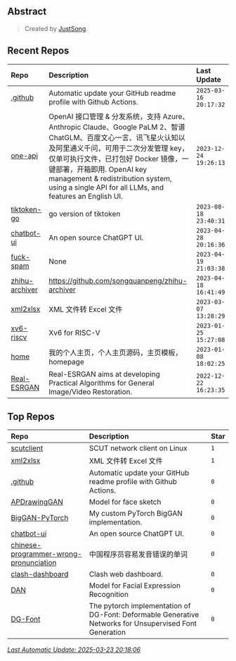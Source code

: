 ## Abstract
> Created by [JustSong](https://github.com/songquanpeng).

## Recent Repos
|Repo|Description|Last Update|
|:--|:--|:--|
|[.github](https://github.com/justsong-lab/.github)|Automatic update your GitHub readme profile with Github Actions.|`2025-03-16 20:17:32`|
|[one-api](https://github.com/justsong-lab/one-api)|OpenAI 接口管理 & 分发系统，支持 Azure、Anthropic Claude、Google PaLM 2、智谱 ChatGLM、百度文心一言、讯飞星火认知以及阿里通义千问，可用于二次分发管理 key，仅单可执行文件，已打包好 Docker 镜像，一键部署，开箱即用. OpenAI key management & redistribution system, using a single API for all LLMs, and features an English UI.|`2023-12-24 19:26:13`|
|[tiktoken-go](https://github.com/justsong-lab/tiktoken-go)|go version of tiktoken|`2023-08-18 23:40:31`|
|[chatbot-ui](https://github.com/justsong-lab/chatbot-ui)|An open source ChatGPT UI.|`2023-04-28 20:16:36`|
|[fuck-spam](https://github.com/justsong-lab/fuck-spam)|None|`2023-04-19 21:03:38`|
|[zhihu-archiver](https://github.com/justsong-lab/zhihu-archiver)|https://github.com/songquanpeng/zhihu-archiver|`2023-04-18 16:41:49`|
|[xml2xlsx](https://github.com/justsong-lab/xml2xlsx)|XML 文件转 Excel 文件|`2023-03-07 13:28:29`|
|[xv6-riscv](https://github.com/justsong-lab/xv6-riscv)|Xv6 for RISC-V|`2023-01-25 15:27:08`|
|[home](https://github.com/justsong-lab/home)|我的个人主页，个人主页源码，主页模板，homepage|`2023-01-08 18:02:25`|
|[Real-ESRGAN](https://github.com/justsong-lab/Real-ESRGAN)|Real-ESRGAN aims at developing Practical Algorithms for General Image/Video Restoration.|`2022-12-22 16:23:35`|

## Top Repos
|Repo|Description|Star|
|:--|:--|:--|
|[scutclient](https://github.com/justsong-lab/scutclient)|SCUT network client on Linux|`1`|
|[xml2xlsx](https://github.com/justsong-lab/xml2xlsx)|XML 文件转 Excel 文件|`1`|
|[.github](https://github.com/justsong-lab/.github)|Automatic update your GitHub readme profile with Github Actions.|`0`|
|[APDrawingGAN](https://github.com/justsong-lab/APDrawingGAN)|Model for face sketch|`0`|
|[BigGAN-PyTorch](https://github.com/justsong-lab/BigGAN-PyTorch)|My custom PyTorch BigGAN implementation.|`0`|
|[chatbot-ui](https://github.com/justsong-lab/chatbot-ui)|An open source ChatGPT UI.|`0`|
|[chinese-programmer-wrong-pronunciation](https://github.com/justsong-lab/chinese-programmer-wrong-pronunciation)|中国程序员容易发音错误的单词|`0`|
|[clash-dashboard](https://github.com/justsong-lab/clash-dashboard)|Clash web dashboard.|`0`|
|[DAN](https://github.com/justsong-lab/DAN)|Model for Facial Expression Recognition|`0`|
|[DG-Font](https://github.com/justsong-lab/DG-Font)|The pytorch implementation of  DG-Font: Deformable Generative Networks for Unsupervised Font Generation|`0`|



*[Last Automatic Update: 2025-03-23 20:18:06](https://github.com/justsong-lab/.github)*
